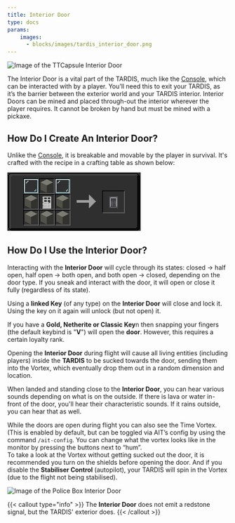 ```yaml
---
title: Interior Door
type: docs
params:
    images:
      - blocks/images/tardis_interior_door.png
---
```


![Image of the TTCapsule Interior Door](images/tardis_interior_door.png)

The Interior Door is a vital part of the TARDIS, much like the [Console](./console), which can be interacted with by a player. You’ll need this to exit your TARDIS, as it’s the barrier between the exterior world and your TARDIS interior. Interior Doors can be mined and placed through-out the interior wherever the player requires. It cannot be broken by hand but must be mined with a pickaxe.

## How Do I Create An Interior Door?
Unlike the [Console](./console), it is breakable and movable by the player in survival. It's crafted with the recipe in a crafting table as shown below:

![Image of the recipe](./images/interior_door/recipe.png)

## How Do I Use the Interior Door?
Interacting with the **Interior Door** will cycle through its states: closed -> half open, half open -> both open, and both open -> closed, depending on the door type. If you sneak and interact with the door, it will open or close it fully (regardless of its state).

Using a **linked Key** (of any type) on the **Interior Door** will close and lock it. Using the key on it again will unlock (but not open) it.

If you have a **Gold, Netherite or Classic Key**n then snapping your fingers (the default keybind is "**V**") will open the **door**. However, this requires a certain loyalty rank.

Opening the **Interior Door** during flight will cause all living entities (including players) inside the **TARDIS** to be sucked towards the door, sending them into the Vortex, which eventually drop them out in a random dimension and location.

When landed and standing close to the **Interior Door**, you can hear various sounds depending on what is on the outside. If there is lava or water in-front of the door, you'll hear their characteristic sounds. If it rains outside, you can hear that as well.

While the doors are open during flight you can also see the Time Vortex. (This is enabled by default, but can be toggled via  AIT’s config by using the command `/ait-config`.
You can change what the vortex looks like in the monitor by pressing the buttons next to “hum”.
<br>To take a look at the Vortex without getting sucked out the door, it is recommended you turn on the shields before opening the door. And if you disable the **Stabiliser Control** (autopilot), your TARDIS will spin in the Vortex (due to the flight not being stabilised).

![Image of the Police Box Interior Door](./images/interior_door/policebox_interior_door.png)

{{< callout type="info" >}}
  The **Interior Door** does not emit a redstone signal, but the TARDIS' exterior does.
{{< /callout >}}
